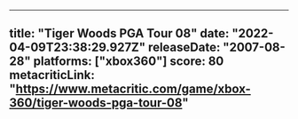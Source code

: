 
---
title: "Tiger Woods PGA Tour 08"
date: "2022-04-09T23:38:29.927Z"
releaseDate: "2007-08-28"
platforms: ["xbox360"]
score: 80
metacriticLink: "https://www.metacritic.com/game/xbox-360/tiger-woods-pga-tour-08"
---
